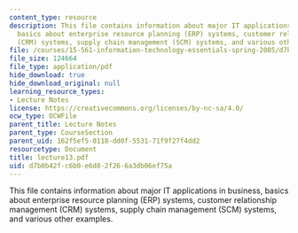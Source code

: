 ```yaml
---
content_type: resource
description: This file contains information about major IT applications in business,
  basics about enterprise resource planning (ERP) systems, customer relationship management
  (CRM) systems, supply chain management (SCM) systems, and various other examples.
file: /courses/15-561-information-technology-essentials-spring-2005/d7b0b42fc6b0e6d82f266a3db06ef75a_lecture13.pdf
file_size: 124664
file_type: application/pdf
hide_download: true
hide_download_original: null
learning_resource_types:
- Lecture Notes
license: https://creativecommons.org/licenses/by-nc-sa/4.0/
ocw_type: OCWFile
parent_title: Lecture Notes
parent_type: CourseSection
parent_uid: 162f5ef5-0118-dd0f-5531-71f9f27f4dd2
resourcetype: Document
title: lecture13.pdf
uid: d7b0b42f-c6b0-e6d8-2f26-6a3db06ef75a
---
```

This file contains information about major IT applications in business, basics about enterprise resource planning (ERP) systems, customer relationship management (CRM) systems, supply chain management (SCM) systems, and various other examples.